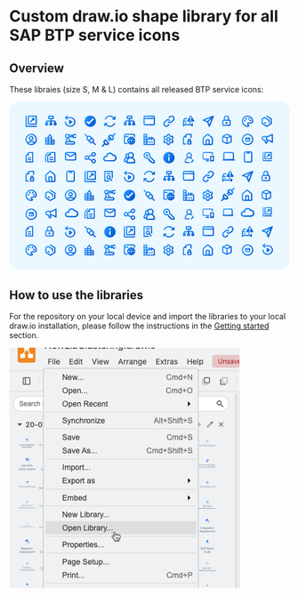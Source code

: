# Custom draw.io shape library for all SAP BTP service icons

## Overview 
These libraies (size S, M & L) contains all released BTP service icons:

![BTP service icons](../../../pics/generic_icons.svg)

## How to use the libraries

For the repository on your local device and import the libraries to your local draw.io installation, please follow the instructions in the [Getting started](https://sap.github.io/btp-solution-diagrams/docs/solution_diagr_intro/intro/) section.

![Load lib](../../../pics/load_lib.png)
